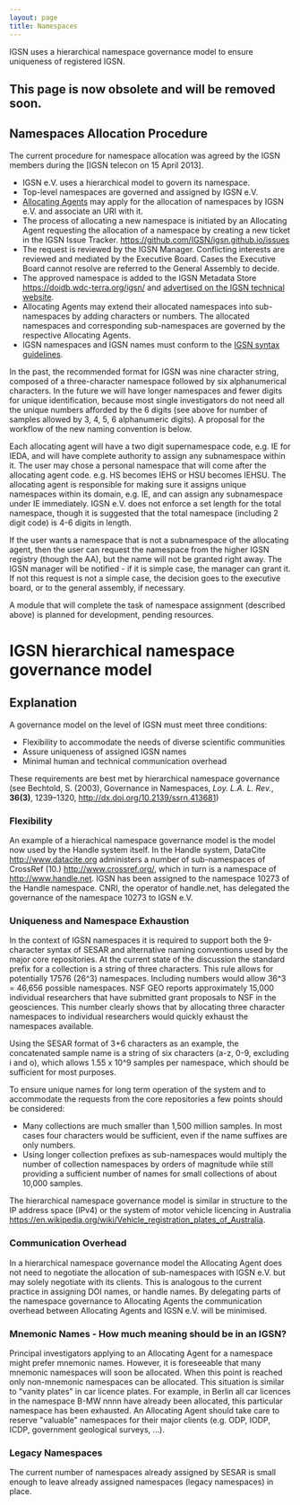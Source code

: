 ```yaml
---
layout: page
title: Namespaces
---
```

IGSN uses a hierarchical namespace governance model to ensure uniqueness of registered IGSN.

## This page is now obsolete and will be removed soon. ##

## Namespaces Allocation Procedure ##

The current procedure for namespace allocation was agreed by the IGSN members during the [IGSN telecon on 15 April 2013].

  - IGSN e.V. uses a hierarchical model to govern its namespace.
  - Top-level namespaces are governed and assigned by IGSN e.V.
  - [Allocating Agents](../agents) may apply for the allocation of namespaces by IGSN e.V. and associate an URI with it.
  - The process of allocating a new namespace is initiated by an Allocating Agent requesting the allocation of a namespace by creating a new ticket in the IGSN Issue Tracker. <https://github.com/IGSN/igsn.github.io/issues>
  - The request is reviewed by the IGSN Manager. Conflicting interests are reviewed and mediated by the Executive Board. Cases the Executive Board cannot resolve are referred to the General Assembly to decide.
  - The approved namespace is added to the IGSN Metadata Store <https://doidb.wdc-terra.org/igsn/> and [advertised on the IGSN technical website](../registered).
  - Allocating Agents may extend their allocated namespaces into sub-namespaces by adding characters or numbers. The allocated namespaces and corresponding sub-namespaces are governed by the respective Allocating Agents.
  - IGSN namespaces and IGSN names must conform to the [IGSN syntax guidelines](../syntax).

In the past, the recommended format for IGSN was nine character string, composed of a three-character namespace followed by six alphanumerical characters. In the future we will have longer namespaces and fewer digits for unique identification, because most single investigators do not need all the unique numbers afforded by the 6 digits (see above for number of samples allowed by 3, 4, 5, 6 alphanumeric digits). A proposal for the workflow of the new naming convention is below.

Each allocating agent will have a two digit supernamespace code, e.g. IE for IEDA, and will have complete authority to assign any subnamespace within it. The user may chose a personal namespace that will come after the allocating agent code. e.g. HS becomes IEHS or HSU becomes IEHSU. The allocating agent is responsible for making sure it assigns unique namespaces within its domain, e.g. IE, and can assign any subnamespace under IE immediately. IGSN e.V. does not enforce a set length for the total namespace, though it is suggested that the total namespace (including 2 digit code) is 4-6 digits in length.

If the user wants a namespace that is not a subnamespace of the allocating agent, then the user  can request the namespace from the higher IGSN registry (though the AA), but the name will not be granted right away. The IGSN manager will be notified - if it is simple case, the manager can grant it. If not this request is not a simple case, the decision goes to the executive board, or to the general assembly, if necessary. 

A module that will complete the task of namespace assignment (described above) is planned for development, pending resources.

# IGSN hierarchical namespace governance model #


## Explanation ##


A governance model on the level of IGSN must meet three conditions:

  - Flexibility to accommodate the needs of diverse scientific communities
  - Assure uniqueness of assigned IGSN names
  - Minimal human and technical communication overhead

These requirements are best met by hierarchical namespace governance (see Bechtold, S. (2003), Governance in Namespaces, *Loy. L.A. L. Rev.*, **36(3)**, 1239–1320, <http://dx.doi.org/10.2139/ssrn.413681>)

### Flexibility ###


An example of a hierachical namespace governance model is the model now used by the Handle system itself. In the Handle system, DataCite <http://www.datacite.org> administers a number of sub-namespaces of CrossRef (10.) <http://www.crossref.org/>, which in turn is a namespace of <http://www.handle.net>. IGSN has been assigned to the namespace 10273 of the Handle namespace. CNRI, the operator of handle.net, has delegated the governance of the namespace 10273 to IGSN e.V.


### Uniqueness and Namespace Exhaustion ###


In the context of IGSN namespaces it is required to support both the 9-character syntax of SESAR and alternative naming conventions used by the major core repositories. At the current state of the discussion the standard prefix for a collection is a string of three characters. This rule allows for potentially 17576 (26^3) namespaces. Including numbers would allow 36^3 = 46,656 possible namespaces. NSF GEO reports approximately 15,000 individual researchers that have submitted grant proposals to NSF in the geosciences. This number clearly shows that by allocating three character namespaces to individual researchers would quickly exhaust the namespaces available.

Using the SESAR format of 3+6 characters as an example, the concatenated sample name is a string of six characters (a-z, 0-9, excluding i and o), which allows 1.55 x 10^9 samples per namespace, which should be sufficient for most purposes.

To ensure unique names for long term operation of the system and to accommodate the requests from the core repositories a few points should be considered:

  - Many collections are much smaller than 1,500 million samples. In most cases four characters would be sufficient, even if the name suffixes are only numbers.
  - Using longer collection prefixes as sub-namespaces would multiply the number of collection namespaces by orders of magnitude while still providing a sufficient number of names for small collections of about 10,000 samples.

The hierarchical namespace governance model is similar in structure to the IP address space (IPv4) or the system of motor vehicle licencing in Australia <https://en.wikipedia.org/wiki/Vehicle_registration_plates_of_Australia>.

### Communication Overhead ###

In a hierarchical namespace governance model the Allocating Agent does not need to negotiate the allocation of sub-namespaces with IGSN e.V. but may solely negotiate with its clients. This is analogous to the current practice in assigning DOI names, or handle names. By delegating parts of the namespace governance to Allocating Agents the communication overhead between Allocating Agents and IGSN e.V. will be minimised.

### Mnemonic Names - How much meaning should be in an IGSN? ###

Principal investigators applying to an Allocating Agent for a namespace might prefer mnemonic names. However, it is foreseeable that many mnemonic namespaces will soon be allocated. When this point is reached only non-mnemonic namespaces can be allocated. This situation is similar to "vanity plates" in car licence plates. For example, in Berlin all car licences in the namespace B-MW nnnn have already been allocated, this particular namespace has been exhausted. An Allocating Agent should take care to reserve "valuable" namespaces for their major clients (e.g. ODP, IODP, ICDP, government geological surveys, ...).

### Legacy Namespaces ###

The current number of namespaces already assigned by SESAR is small enough to leave already assigned namespaces (legacy namespaces) in place.
